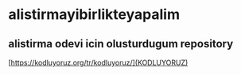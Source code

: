 # alistirmayibirlikteyapalim
## alistirma odevi icin olusturdugum repository
[https://kodluyoruz.org/tr/kodluyoruz/](KODLUYORUZ)
